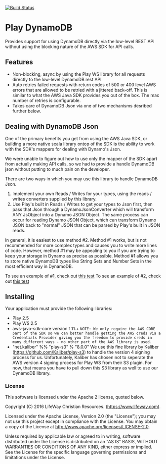 [![Build Status](https://travis-ci.org/lifeway/play-dynamodb.svg?branch=master)](https://travis-ci.org/lifeway/play-dynamodb)

# Play DynamoDB

Provides support for using DynamoDB directly via the low-level REST API without using the blocking nature of the AWS SDK for API calls.

## Features
* Non-blocking, async by using the Play WS library for all requests directly to the low-level DynamoDB rest API
* Auto retries failed requests with return codes of 500 or 400 level AWS errors that are allowed to be retried with a jittered back-off. This is similar to what the AWS Java SDK provides you out of the box. The max number of retries is configurable.
* Takes care of DynamoDB Json via one of two mechanisms desribed further below.

## Dealing with DynamoDB Json
One of the primary benefits you get from using the AWS Java SDK, or building a more native scala library ontop of the SDK is the ability to work with the SDK's mappers for dealing with Dynamo's Json.

We were unable to figure out how to use only the mapper of the SDK apart from actually making API calls, so we had to provide a handle DynamoDB json without putting to much pain on the developer.

There are two ways in which you may use this library to handle DynamoDB Json.
1. Implement your own Reads / Writes for your types, using the reads / writes converters supplied by this library.
2. Use Play's built in Reads / Writes to get your types to Json first, then pass that Json through a DynamoJsonConverter which will transform ANY JsObject into a Dynamo JSON Object. The same process can occur for reading Dynamo JSON Object, which can transform Dynamo JSON back to "normal" JSON that can be parsed by Play's built in JSON reads.

In general, it is easiest to use method #2. Method #1 works, but is not recommended for more complex types and causes you to write more lines of code. However, method #1 may be appealing to you if you are trying to keep your storage in Dynamo as precise as possible. Method #1 allows you to store native DynamoDB types like String Sets and Number Sets in the most efficient way in DynamoDB.

To see an example of #1, check out [this test](src/test/scala/com/lifeway/play/dynamo/CaseClassDynamoReadsWritesSpec.scala)
To see an example of #2, check out [this test](src/test/scala/com/lifeway/play/dynamo/JsonToFromDynamoSpec.scala)


## Installing
Your application must provide the following libraries:
* Play 2.5
* Play WS 2.5
* aws-java-sdk-core version 1.11.+ 
`NOTE: We only require the AWS CORE part of the SDK so we can better handle getting the AWS creds via a Credentials Provider giving you the freedom to provide creds in many different ways - no other part of the AWS library is used.`
* "net.kaliber" %% "play-s3" % "8.0.0"
We use this fine library by Kaliber (https://github.com/Kaliber/play-s3) to handle the version 4 signing process for us. Unfortunately, Kaliber has chosen not to seperate the AWS version 4 signing process for Play WS from their S3 plugin. For now, that means you have to pull down this S3 library as well to use our DynamoDB library.


### License

This software is licensed under the Apache 2 license, quoted below.

Copyright (C) 2016 LifeWay Christian Resources. (https://www.lifeway.com).

Licensed under the Apache License, Version 2.0 (the "License"); you may not use this project except in compliance with the License. You may obtain a copy of the License at http://www.apache.org/licenses/LICENSE-2.0.

Unless required by applicable law or agreed to in writing, software distributed under the License is distributed on an "AS IS" BASIS, WITHOUT WARRANTIES OR CONDITIONS OF ANY KIND, either express or implied. See the License for the specific language governing permissions and limitations under the License.